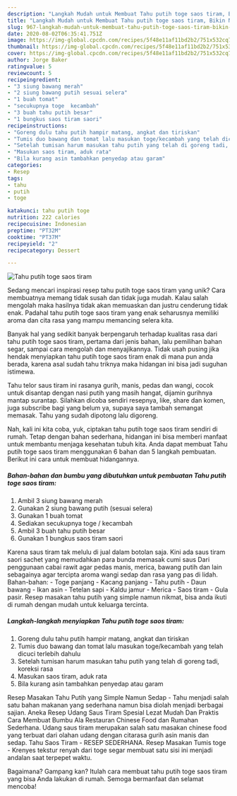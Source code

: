 ```yaml
---
description: "Langkah Mudah untuk Membuat Tahu putih toge saos tiram, Bikin Ngiler"
title: "Langkah Mudah untuk Membuat Tahu putih toge saos tiram, Bikin Ngiler"
slug: 967-langkah-mudah-untuk-membuat-tahu-putih-toge-saos-tiram-bikin-ngiler
date: 2020-08-02T06:35:41.751Z
image: https://img-global.cpcdn.com/recipes/5f48e11af11bd2b2/751x532cq70/tahu-putih-toge-saos-tiram-foto-resep-utama.jpg
thumbnail: https://img-global.cpcdn.com/recipes/5f48e11af11bd2b2/751x532cq70/tahu-putih-toge-saos-tiram-foto-resep-utama.jpg
cover: https://img-global.cpcdn.com/recipes/5f48e11af11bd2b2/751x532cq70/tahu-putih-toge-saos-tiram-foto-resep-utama.jpg
author: Jorge Baker
ratingvalue: 5
reviewcount: 5
recipeingredient:
- "3 siung bawang merah"
- "2 siung bawang putih sesuai selera"
- "1 buah tomat"
- "secukupnya toge  kecambah"
- "3 buah tahu putih besar"
- "1 bungkus saos tiram saori"
recipeinstructions:
- "Goreng dulu tahu putih hampir matang, angkat dan tiriskan"
- "Tumis duo bawang dan tomat lalu masukan toge/kecambah yang telah dicuci terlebih dahulu"
- "Setelah tumisan harum masukan tahu putih yang telah di goreng tadi, koreksi rasa"
- "Masukan saos tiram, aduk rata"
- "Bila kurang asin tambahkan penyedap atau garam"
categories:
- Resep
tags:
- tahu
- putih
- toge

katakunci: tahu putih toge 
nutrition: 222 calories
recipecuisine: Indonesian
preptime: "PT32M"
cooktime: "PT37M"
recipeyield: "2"
recipecategory: Dessert

---
```



![Tahu putih toge saos tiram](https://img-global.cpcdn.com/recipes/5f48e11af11bd2b2/751x532cq70/tahu-putih-toge-saos-tiram-foto-resep-utama.jpg)

Sedang mencari inspirasi resep tahu putih toge saos tiram yang unik? Cara membuatnya memang tidak susah dan tidak juga mudah. Kalau salah mengolah maka hasilnya tidak akan memuaskan dan justru cenderung tidak enak. Padahal tahu putih toge saos tiram yang enak seharusnya memiliki aroma dan cita rasa yang mampu memancing selera kita.

Banyak hal yang sedikit banyak berpengaruh terhadap kualitas rasa dari tahu putih toge saos tiram, pertama dari jenis bahan, lalu pemilihan bahan segar, sampai cara mengolah dan menyajikannya. Tidak usah pusing jika hendak menyiapkan tahu putih toge saos tiram enak di mana pun anda berada, karena asal sudah tahu triknya maka hidangan ini bisa jadi suguhan istimewa.

Tahu telor saus tiram ini rasanya gurih, manis, pedas dan wangi, cocok untuk disantap dengan nasi putih yang masih hangat, dijamin gurihnya mantap surantap. Silahkan dicoba sendiri resepnya, like, share dan komen, juga subscribe bagi yang belum ya, supaya saya tambah semangat memasak. Tahu yang sudah dipotong lalu digoreng.


Nah, kali ini kita coba, yuk, ciptakan tahu putih toge saos tiram sendiri di rumah. Tetap dengan bahan sederhana, hidangan ini bisa memberi manfaat untuk membantu menjaga kesehatan tubuh kita. Anda dapat membuat Tahu putih toge saos tiram menggunakan 6 bahan dan 5 langkah pembuatan. Berikut ini cara untuk membuat hidangannya.

<!--inarticleads1-->

##### Bahan-bahan dan bumbu yang dibutuhkan untuk pembuatan Tahu putih toge saos tiram:

1. Ambil 3 siung bawang merah
1. Gunakan 2 siung bawang putih (sesuai selera)
1. Gunakan 1 buah tomat
1. Sediakan secukupnya toge / kecambah
1. Ambil 3 buah tahu putih besar
1. Gunakan 1 bungkus saos tiram saori


Karena saus tiram tak melulu di jual dalam botolan saja. Kini ada saus tiram saori sachet yang memudahkan para bunda memasak cumi saus Dari penggunaan cabai rawit agar pedas manis, merica, bawang putih dan lain sebagainya agar tercipta aroma wangi sedap dan rasa yang pas di lidah. Bahan-bahan: - Toge panjang - Kacang panjang - Tahu putih - Daun bawang - Ikan asin - Tetelan sapi - Kaldu jamur - Merica - Saos tiram - Gula pasir. Resep masakan tahu putih yang simple namun nikmat, bisa anda ikuti di rumah dengan mudah untuk keluarga tercinta. 

<!--inarticleads2-->

##### Langkah-langkah menyiapkan Tahu putih toge saos tiram:

1. Goreng dulu tahu putih hampir matang, angkat dan tiriskan
1. Tumis duo bawang dan tomat lalu masukan toge/kecambah yang telah dicuci terlebih dahulu
1. Setelah tumisan harum masukan tahu putih yang telah di goreng tadi, koreksi rasa
1. Masukan saos tiram, aduk rata
1. Bila kurang asin tambahkan penyedap atau garam


Resep Masakan Tahu Putih yang Simple Namun Sedap - Tahu menjadi salah satu bahan makanan yang sederhana namun bisa diolah menjadi berbagai sajian. Aneka Resep Udang Saus Tiram Spesial Lezat Mudah Dan Praktis Cara Membuat Bumbu Ala Restauran Chinese Food dan Rumahan Sederhana. Udang saus tiram merupakan salah satu masakan chinese food yang terbuat dari olahan udang dengan citarasa gurih asin manis dan sedap. Tahu Saos Tiram - RESEP SEDERHANA. Resep Masakan Tumis toge - Krenyes tekstur renyah dari toge segar membuat satu sisi ini menjadi andalan saat terpepet waktu. 

Bagaimana? Gampang kan? Itulah cara membuat tahu putih toge saos tiram yang bisa Anda lakukan di rumah. Semoga bermanfaat dan selamat mencoba!

